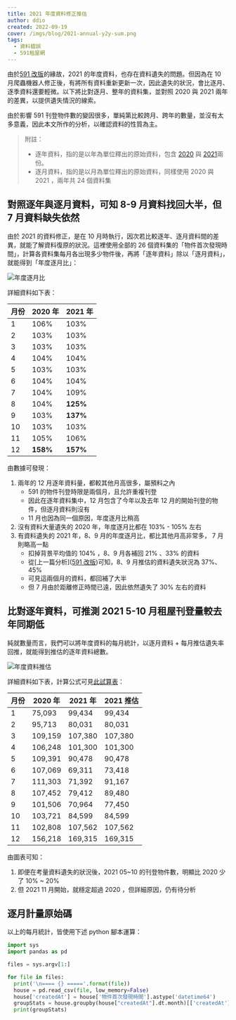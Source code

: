 ```yaml
---
title: 2021 年度資料修正推估
author: ddio
created: 2022-09-19
cover: /imgs/blog/2021-annual-y2y-sum.png
tags:
  - 資料錯誤
  - 591租屋網
---
```


由於[591 改版](/blog/data-issue-2021-01/)的緣故，2021 的年度資料，也存在資料遺失的問題。但因為在 10 月爬蟲機器人修正後，有將所有資料重新更新一次，因此遺失的狀況，會比逐月、逐季資料還要輕微。以下將比對逐月、整年的資料集，並對照 2020 與 2021 兩年的差異，以提供遺失情況的線索。

由於影響 591 刊登物件數的變因很多，單純第比較跨月、跨年的數量，並沒有太多意義，因此本文所作的分析，以確認資料的性質為主。

<!--more-->

> 附註：
> - 逐年資料，指的是以年為單位釋出的原始資料，包含 [2020](http://bit.ly/tw-rental-data-2020-raw-csv) 與 [2021](https://tw-rental-data.s3.us-west-2.amazonaws.com/[202101][CSV][Raw]%20TW-Rental-Data.zip)兩份。
> - 逐月資料，指的是以月為單位釋出的原始資料，同樣使用 2020 與 2021 ，兩年共 24 個資料集

## 對照逐年與逐月資料，可知 8-9 月資料找回大半，但 7 月資料缺失依然

由於 2021 的資料修正，是在 10 月時執行，因次若比較逐年、逐月資料間的差異，就能了解資料復原的狀況。這裡使用全部的 26 個資料集的「物件首次發現時間」，計算各資料集每月各出現多少物件後，再將「逐年資料」除以「逐月資料」，就能得到「年度逐月比」：

![年度逐月比](/imgs/blog/2021-annual-y2m-ratio.png)

詳細資料如下表：

| 月份 | 2020 年 | 2021 年 |
| -------- | -------- | -------- |
| 1 | 106% | 103% |
| 2 | 103% | 103% |
| 3 | 103% | 103% |
| 4 | 104% | 104% |
| 5 | 103% | 103% |
| 6 | 104% | 104% |
| 7 | 104% | 109% |
| 8 | 104% | **125%** |
| 9 | 103% | **137%** |
| 10 | 103% | 103% |
| 11 | 105% | 106% |
| 12 | **158%** | **157%** |

由數據可發現：

1. 兩年的 12 月逐年資料量，都較其他月高很多，屬預料之內
   - 591 的物件刊登時限是兩個月，且允許重複刊登
   - 因此在逐年資料集中，12 月包含了今年以及去年 12 月的開始刊登的物件，但逐月資料則沒有
   - 11 月也因為同一個原因，年度逐月比稍高
2. 沒有資料大量遺失的 2020 年，年度逐月比都在 103% - 105% 左右
3. 有資料遺失的 2021 年，8、9 月的年度逐月比，都比其他月高非常多， 7 月則略高一點
   - 扣掉背景平均值的 104% ，8、9 月各補回 21% 、33% 的資料
   - 從[上一篇分析]([591 改版](/blog/data-issue-2021-01/))可知，8、9 月推估的資料遺失狀況為 37%、45%
   - 可見這兩個月的資料，都回補了大半
   - 但 7 月由於距離修正時間已遠，因此依然遺失了 30% 左右的資料

## 比對逐年資料，可推測 2021 5-10 月租屋刊登量較去年同期低

純就數量而言，我們可以將年度資料的每月統計，以逐月資料 + 每月推估遺失率回推，就能得到推估的逐年資料總數。

![年度資料推估](/imgs/blog/2021-annual-y2y-sum.png)

詳細資料如下表，計算公式可見[此試算表](https://docs.google.com/spreadsheets/d/1DWBE4aJ_mFf1p5hv5KzU9aHDWCRxmZKC3a59CiL4rF4/edit#gid=560405193)：

| 月份 | 2020 年 | 2021 年 | 2021 推估 |
| -------- | -------- | -------- | -------- |
| 1 | 75,093 | 99,434 | 99,434 |
| 2 | 95,713 | 80,031 | 80,031 |
| 3 | 109,159 | 107,380 | 107,380 |
| 4 | 106,248 | 101,300 | 101,300 |
| 5 | 109,391 | 90,478 | 90,478 |
| 6 | 107,069 | 69,311 | 73,418 |
| 7 | 111,303 | 71,392 | 91,167 |
| 8 | 107,452 | 79,412 | 89,480 |
| 9 | 101,506 | 70,964 | 77,450 |
| 10 | 103,721 | 84,599 | 84,599 |
| 11 | 102,808 | 107,562 | 107,562 |
| 12 | 156,218 | 169,315 | 169,315 |

由圖表可知：

1. 即便在考量資料遺失的狀況後，2021 05~10 的刊登物件數，明顯比 2020 少了 10% ~ 20% 
2. 但 2021 11 月開始，就穩定超過 2020 ，但詳細原因，仍有待分析

## 逐月計量原始碼

以上的每月統計，皆使用下述 python 腳本運算：

```python
import sys
import pandas as pd

files = sys.argv[1:]

for file in files:
  print('\n==== {} ====='.format(file))
  house = pd.read_csv(file, low_memory=False)
  house['createdAt'] = house['物件首次發現時間'].astype('datetime64')
  groupStats = house.groupby(house["createdAt"].dt.month)[['createdAt']].count()
  print(groupStats)
```
